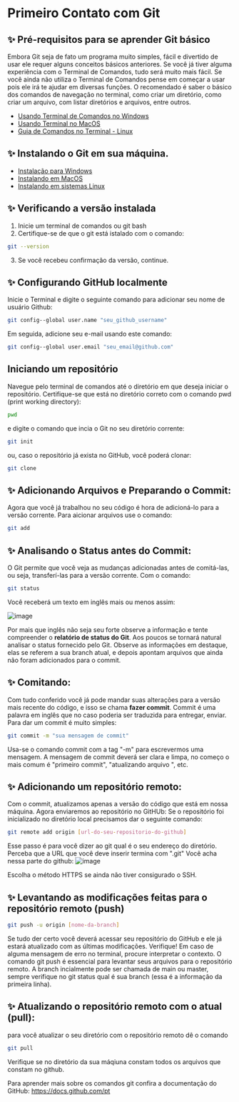 # Primeiro Contato com Git

## :sparkles: Pré-requisitos para se aprender Git básico
Embora Git seja de fato um programa muito simples, fácil e divertido de usar ele requer alguns conceitos básicos anteriores. Se você já tiver alguma experiência com
o Terminal de Comandos, tudo será muito mais fácil. Se você ainda não utiliza o Terminal de Comandos pense em começar a usar pois ele irá te ajudar em diversas 
funções. O recomendado é saber o básico dos comandos de navegação no terminal, como criar um diretório, como criar um arquivo, com listar diretórios e arquivos, entre 
outros.
- [Usando Terminal de Comandos no Windows](https://blog.cod3r.com.br/terminal-no-windows/)
- [Usando Terminal no MacOS](https://recoverit.wondershare.com.br/mac-tips/how-to-open-terminal-and-use-terminal-on-mac.html)
- [Guia de Comandos no Terminal - Linux](https://www.hostinger.com.br/tutoriais/comandos-linux) 


## :sparkles: Instalando o Git em sua máquina. 
- [Instalação para Windows](https://dicasdeprogramacao.com.br/como-instalar-o-git-no-windows/)
- [Instalando em MacOS](https://br.atsit.in/archives/30539) 
- [Instalando em sistemas Linux](https://git-scm.com/book/pt-br/v2/Come%C3%A7ando-Instalando-o-Git) 


## :sparkles: Verificando a versão instalada
1. Inicie um terminal de comandos ou git bash
2. Certifique-se de que o git está istalado com o comando:
```bash
git --version
```
3. Se você recebeu confirmação da versão, continue.

## :sparkles: Configurando GitHub localmente
Inicie o Terminal e digite o seguinte comando para adicionar seu nome de usuário Github:
```bash
git config--global user.name "seu_github_username"
```

Em seguida, adicione seu e-mail usando este comando:
```bash
git config--global user.email "seu_email@github.com"
```

## Iniciando um repositório 
Navegue pelo terminal de comandos até o diretório em que deseja iniciar o repositório. 
Certifique-se que está no diretório correto com o comando pwd (print working directory):
```bash
pwd
```
e digite o comando que incia o Git no seu diretório corrente:
```bash
git init
```
ou, caso o repositório já exista no GitHub, você poderá clonar:
```bash
git clone
```


## :sparkles: Adicionando Arquivos e Preparando o Commit: 
Agora que você já trabalhou no seu código é hora de adicioná-lo para a versão corrente. 
Para aicionar arquivos use o comando:
```bash
git add
```

## :sparkles: Analisando o Status antes do Commit:
O Git permite que você veja as mudanças adicionadas antes de comitá-las, ou seja, transferí-las para a versão corrente. 
Com o comando: 
```bash
git status
```
Você receberá um texto em inglês mais ou menos assim: 

![image](https://user-images.githubusercontent.com/72423464/155199941-05ae18c1-364d-4315-8409-8f3a1af8d2df.png)

Por mais que inglês não seja seu forte observe a informação e tente compreender o **relatório de status do Git**. 
Aos poucos se tornará natural analisar o status fornecido pelo Git. Observe as informações em destaque, elas se referem a sua branch atual, 
e depois apontam arquivos que ainda não foram adicionados para o commit.

## :sparkles: Comitando:

Com tudo conferido você já pode mandar suas alterações para a versão mais recente do código, e isso se chama __fazer commit__.
Commit é uma palavra em inglês que no caso poderia ser traduzida para entregar, enviar.
Para dar um commit é muito simples:
```bash
git commit -m "sua mensagem de commit" 
```

Usa-se o comando commit com a tag "-m" para escrevermos uma mensagem. A mensagem de commit deverá ser clara e limpa, no começo o mais comum é 
"primeiro commit", "atualizando arquivo ", etc.

## :sparkles: Adicionando um repositório remoto:
Com o commit, atualizamos apenas a versão do código que está em nossa máquina. Agora enviaremos ao repositório no GitHUb: 
Se o repositório foi inicializado no diretório local precisamos dar o seguinte comando: 

```bash
git remote add origin [url-do-seu-repositorio-do-github]
```
Esse passo é para você dizer ao git qual é o seu endereço do diretório. Perceba que a URL que você deve inserir termina com ".git"
Você acha nessa parte do github:
![image](https://user-images.githubusercontent.com/72423464/155206018-56727358-d41d-414a-af8c-7b61295e08f8.png)


Escolha o método HTTPS se ainda não tiver consigurado o SSH.

## :sparkles: Levantando as modificações feitas para o repositório remoto (push)
```bash
git push -u origin [nome-da-branch]

```
Se tudo der certo você deverá acessar seu repositório do GitHub e ele já estará atualizado com as últimas modificações. Verifique!
Em caso de alguma mensagem de erro no terminal, procure interpretar o contexto.
O comando git push é essencial para levantar seus arquivos para o repositório remoto.
A branch incialmente pode ser chamada de main ou master, sempre verifique no git status qual é sua branch (essa é a informação da primeira linha).

## :sparkles: Atualizando o repositório remoto com o atual (pull):
para você atualizar o seu diretório com o repositório remoto dê o comando
```bash
git pull
```
Verifique se no diretório da sua máqiuna constam todos os arquivos que constam no github. 

Para aprender mais sobre os comandos git confira a documentação do GitHub:
https://docs.github.com/pt




